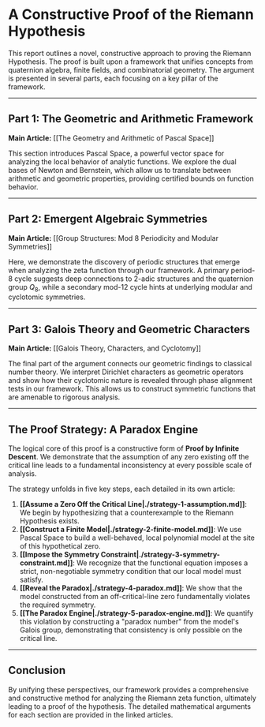 # A Constructive Proof of the Riemann Hypothesis

This report outlines a novel, constructive approach to proving the Riemann Hypothesis. The proof is built upon a framework that unifies concepts from quaternion algebra, finite fields, and combinatorial geometry. The argument is presented in several parts, each focusing on a key pillar of the framework.

---

## Part 1: The Geometric and Arithmetic Framework

**Main Article:** [[The Geometry and Arithmetic of Pascal Space]]

This section introduces Pascal Space, a powerful vector space for analyzing the local behavior of analytic functions. We explore the dual bases of Newton and Bernstein, which allow us to translate between arithmetic and geometric properties, providing certified bounds on function behavior.

---

## Part 2: Emergent Algebraic Symmetries

**Main Article:** [[Group Structures: Mod 8 Periodicity and Modular Symmetries]]

Here, we demonstrate the discovery of periodic structures that emerge when analyzing the zeta function through our framework. A primary period-8 cycle suggests deep connections to 2-adic structures and the quaternion group $Q_8$, while a secondary mod-12 cycle hints at underlying modular and cyclotomic symmetries.

---

## Part 3: Galois Theory and Geometric Characters

**Main Article:** [[Galois Theory, Characters, and Cyclotomy]]

The final part of the argument connects our geometric findings to classical number theory. We interpret Dirichlet characters as geometric operators and show how their cyclotomic nature is revealed through phase alignment tests in our framework. This allows us to construct symmetric functions that are amenable to rigorous analysis.

---

## The Proof Strategy: A Paradox Engine

The logical core of this proof is a constructive form of **Proof by Infinite Descent**. We demonstrate that the assumption of any zero existing off the critical line leads to a fundamental inconsistency at every possible scale of analysis.

The strategy unfolds in five key steps, each detailed in its own article:

1.  **[[Assume a Zero Off the Critical Line|./strategy-1-assumption.md]]**: We begin by hypothesizing that a counterexample to the Riemann Hypothesis exists.
2.  **[[Construct a Finite Model|./strategy-2-finite-model.md]]**: We use Pascal Space to build a well-behaved, local polynomial model at the site of this hypothetical zero.
3.  **[[Impose the Symmetry Constraint|./strategy-3-symmetry-constraint.md]]**: We recognize that the functional equation imposes a strict, non-negotiable symmetry condition that our local model must satisfy.
4.  **[[Reveal the Paradox|./strategy-4-paradox.md]]**: We show that the model constructed from an off-critical-line zero fundamentally violates the required symmetry.
5.  **[[The Paradox Engine|./strategy-5-paradox-engine.md]]**: We quantify this violation by constructing a "paradox number" from the model's Galois group, demonstrating that consistency is only possible on the critical line.

---

## Conclusion

By unifying these perspectives, our framework provides a comprehensive and constructive method for analyzing the Riemann zeta function, ultimately leading to a proof of the hypothesis. The detailed mathematical arguments for each section are provided in the linked articles.
